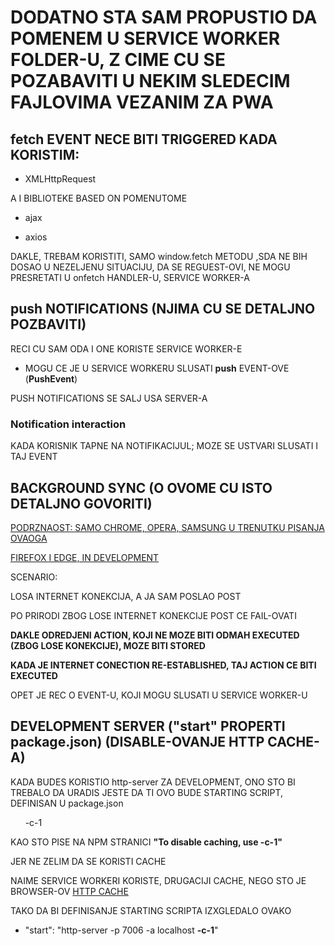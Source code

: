# DODATNO STA SAM PROPUSTIO DA POMENEM U SERVICE WORKER FOLDER-U, Z CIME CU SE POZABAVITI U NEKIM SLEDECIM FAJLOVIMA VEZANIM ZA PWA

## fetch EVENT NECE BITI TRIGGERED KADA KORISTIM:

- XMLHttpRequest

A I BIBLIOTEKE BASED ON POMENUTOME

- ajax

- axios

DAKLE, TREBAM KORISTITI, SAMO window.fetch METODU ,SDA NE BIH DOSAO U NEZELJENU SITUACIJU, DA SE REGUEST-OVI, NE MOGU PRESRETATI U onfetch HANDLER-U, SERVICE WORKER-A

## push NOTIFICATIONS (NJIMA CU SE DETALJNO POZBAVITI)

RECI CU SAM ODA I ONE KORISTE SERVICE WORKER-E

- MOGU CE JE U SERVICE WORKERU SLUSATI **push** EVENT-OVE (**PushEvent**)

PUSH NOTIFICATIONS SE SALJ USA SERVER-A

### Notification interaction

KADA KORISNIK TAPNE NA NOTIFIKACIJUL; MOZE SE USTVARI SLUSATI I TAJ EVENT

## BACKGROUND SYNC (O OVOME CU ISTO DETALJNO GOVORITI)

[PODRZNAOST: SAMO CHROME, OPERA, SAMSUNG U TRENUTKU PISANJA OVAOGA](https://caniuse.com/#search=background%20sync)

[FIREFOX I EDGE, IN DEVELOPMENT](https://platform-status.mozilla.org/#background-sync)

SCENARIO:

LOSA INTERNET KONEKCIJA, A JA SAM POSLAO POST

PO PRIRODI ZBOG LOSE INTERNET KONEKCIJE POST CE FAIL-OVATI

**DAKLE ODREDJENI ACTION, KOJI NE MOZE BITI ODMAH EXECUTED (ZBOG LOSE KONEKCIJE), MOZE BITI STORED**

**KADA JE INTERNET CONECTION RE-ESTABLISHED, TAJ ACTION CE BITI EXECUTED**

OPET JE REC O EVENT-U, KOJI MOGU SLUSATI U SERVICE WORKER-U

## DEVELOPMENT SERVER ("start" PROPERTI package.json) (DISABLE-OVANJE HTTP CACHE-A)

KADA BUDES KORISTIO http-server ZA DEVELOPMENT, ONO STO BI TREBALO DA URADIS JESTE DA TI OVO BUDE STARTING SCRIPT, DEFINISAN U package.json

&nbsp;&nbsp;&nbsp;&nbsp;&nbsp;&nbsp;-c-1

KAO STO PISE NA NPM STRANICI **"To disable caching, use -c-1"**

JER NE ZELIM DA SE KORISTI CACHE

NAIME SERVICE WORKERI KORISTE, DRUGACIJI CACHE, NEGO STO JE BROWSER-OV [HTTP CACHE](https://developer.mozilla.org/en-US/docs/Web/HTTP/Caching)

TAKO DA BI DEFINISANJE STARTING SCRIPTA IZXGLEDALO OVAKO

- "start": "http-server -p 7006 -a localhost **-c-1**"